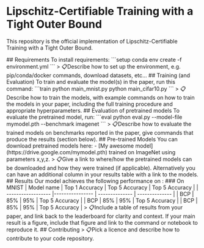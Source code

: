 # Lipschitz-Certifiable Training with a Tight Outer Bound

This repository is the official implementation of Lipschitz-Certifiable Training with a Tight Outer Bound.

<!----
> 📋Optional: include a graphic explaining your approach/main result, bibtex entry, link to demos, blog posts and tutorials
----!>

## Requirements

To install requirements:

```setup
conda env create -f environment.yml
```

> 📋Describe how to set up the environment, e.g. pip/conda/docker commands, download datasets, etc...

## Training (and Evaluation)

To train and evaluate the model(s) in the paper, run this command:

```train
python main_mnist.py
python main_cifar10.py
```

> 📋Describe how to train the models, with example commands on how to train the models in your paper, including the full training procedure and appropriate hyperparameters.

## Evaluation of pretrained models

To evaluate the pretrained model, run:

```eval
python eval.py --model-file mymodel.pth --benchmark imagenet
```

> 📋Describe how to evaluate the trained models on benchmarks reported in the paper, give commands that produce the results (section below).

## Pre-trained Models

You can download pretrained models here:

- [My awesome model](https://drive.google.com/mymodel.pth) trained on ImageNet using parameters x,y,z. 

> 📋Give a link to where/how the pretrained models can be downloaded and how they were trained (if applicable).  Alternatively you can have an additional column in your results table with a link to the models.

## Results

Our model achieves the following performance on :

### On MNIST

| Model name         | Top 1 Accuracy  | Top 5 Accuracy | Top 5 Accuracy  |
| ------------------ |---------------- | -------------- | --------------  |
| BCP                |     85%         |      95%       | Top 5 Accuracy  |
| BCP                |     85%         |      95%       | Top 5 Accuracy  |
| BCP                |     85%         |      95%       | Top 5 Accuracy  |

> 📋Include a table of results from your paper, and link back to the leaderboard for clarity and context. If your main result is a figure, include that figure and link to the command or notebook to reproduce it. 


## Contributing

> 📋Pick a licence and describe how to contribute to your code repository. 
